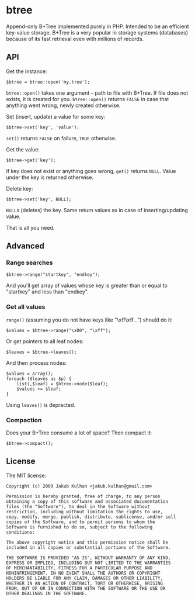 # btree

Append-only B+Tree implemented purely in PHP. Intended to be an efficient key-value storage. B+Tree is a very popular in storage systems (databases) because of its fast retrieval even with millions of records.

## API

Get the instance:

    $btree = btree::open('my.tree');

`btree::open()` takes one argument – path to file with B+Tree. If file does not exists, it is created for you. `btree::open()` returns `FALSE` in case that anything went wrong, newly created otherwise.

Set (insert, update) a value for some key:

    $btree->set('key', 'value');

`set()` returns `FALSE` on failure, `TRUE` otherwise.

Get the value:

    $btree->get('key');

If key does not exist or anything goes wrong, `get()` returns `NULL`. Value under the key is returned otherwise.

Delete key:

    $btree->set('key', NULL);

`NULL`s (deletes) the key. Same return values as in case of inserting/updating value.

That is all you need.

## Advanced

### Range searches

    $btree->range("startkey", "endkey");

And you'll get array of values whose key is greater than or equal to "startkey" and less than "endkey".

### Get all values

`range()` (assuming you do not have keys like "\xff\xff...") should do it:

    $values = $btree->range("\x00", "\xff");

Or get pointers to all leaf nodes:

    $leaves = $btree->leaves();

And then process nodes:

    $values = array();
    foreach ($leaves as $p) {
        list(,$leaf) = $btree->node($leaf);
        $values += $leaf;
    }

Using `leaves()` is depracted.

### Compaction

Does your B+Tree consume a lot of space? Then compact it:

    $btree->compact();

## License

The MIT license:

    Copyright (c) 2009 Jakub Kulhan <jakub.kulhan@gmail.com>

    Permission is hereby granted, free of charge, to any person
    obtaining a copy of this software and associated documentation
    files (the "Software"), to deal in the Software without
    restriction, including without limitation the rights to use,
    copy, modify, merge, publish, distribute, sublicense, and/or sell
    copies of the Software, and to permit persons to whom the
    Software is furnished to do so, subject to the following
    conditions:

    The above copyright notice and this permission notice shall be
    included in all copies or substantial portions of the Software.

    THE SOFTWARE IS PROVIDED "AS IS", WITHOUT WARRANTY OF ANY KIND,
    EXPRESS OR IMPLIED, INCLUDING BUT NOT LIMITED TO THE WARRANTIES
    OF MERCHANTABILITY, FITNESS FOR A PARTICULAR PURPOSE AND
    NONINFRINGEMENT. IN NO EVENT SHALL THE AUTHORS OR COPYRIGHT
    HOLDERS BE LIABLE FOR ANY CLAIM, DAMAGES OR OTHER LIABILITY,
    WHETHER IN AN ACTION OF CONTRACT, TORT OR OTHERWISE, ARISING
    FROM, OUT OF OR IN CONNECTION WITH THE SOFTWARE OR THE USE OR
    OTHER DEALINGS IN THE SOFTWARE.
